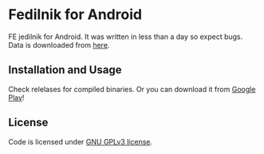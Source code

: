 # Fedilnik for Android
FE jedilnik for Android. It was written in less than a day so expect bugs. Data is downloaded from [here](http://www.fe.uni-lj.si/o_fakulteti/restavracija/tedenski_meni/).

## Installation and Usage
Check relelases for compiled binaries. Or you can download it from [Google Play](https://play.google.com/store/apps/details?id=fedilnik.android)!

## License
Code is licensed under [GNU GPLv3 license](https://github.com/DzinVision/fedilnik-android/blob/master/LICENSE).

